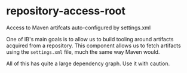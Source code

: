 # repository-access-root

Access to Maven artifcats auto-configured by settings.xml

One of IB's main goals is to allow us to build tooling around artifacts acquired from a repository.  This component allows us to
fetch artifacts using the `settings.xml` file, much the same way Maven would.

All of this has quite a large dependency graph.  Use it with caution.
